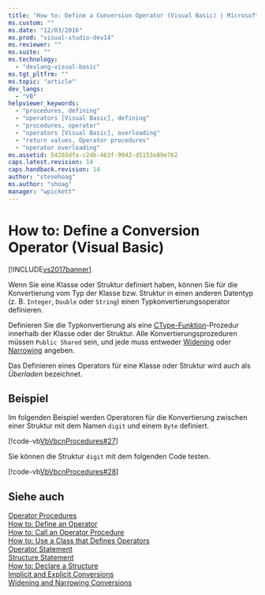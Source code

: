 ```yaml
---
title: "How to: Define a Conversion Operator (Visual Basic) | Microsoft Docs"
ms.custom: ""
ms.date: "12/03/2016"
ms.prod: "visual-studio-dev14"
ms.reviewer: ""
ms.suite: ""
ms.technology: 
  - "devlang-visual-basic"
ms.tgt_pltfrm: ""
ms.topic: "article"
dev_langs: 
  - "VB"
helpviewer_keywords: 
  - "procedures, defining"
  - "operators [Visual Basic], defining"
  - "procedures, operator"
  - "operators [Visual Basic], overloading"
  - "return values, Operator procedures"
  - "operator overloading"
ms.assetid: 54203dfa-c24b-463f-9942-d5153e89e762
caps.latest.revision: 14
caps.handback.revision: 14
author: "stevehoag"
ms.author: "shoag"
manager: "wpickett"
---
```

# How to: Define a Conversion Operator (Visual Basic)
[!INCLUDE[vs2017banner](../../../../visual-basic/developing-apps/includes/vs2017banner.md)]

Wenn Sie eine Klasse oder Struktur definiert haben, können Sie für die Konvertierung vom Typ der Klasse bzw. Struktur in einen anderen Datentyp \(z. B. `Integer`, `Double` oder `String`\) einen Typkonvertierungsoperator definieren.  
  
 Definieren Sie die Typkonvertierung als eine [CType\-Funktion](../../../../visual-basic/language-reference/functions/ctype-function.md)\-Prozedur innerhalb der Klasse oder der Struktur.  Alle Konvertierungsprozeduren müssen `Public Shared` sein, und jede muss entweder [Widening](../../../../visual-basic/language-reference/modifiers/widening.md) oder [Narrowing](../../../../visual-basic/language-reference/modifiers/narrowing.md) angeben.  
  
 Das Definieren eines Operators für eine Klasse oder Struktur wird auch als *Überladen* bezeichnet.  
  
## Beispiel  
 Im folgenden Beispiel werden Operatoren für die Konvertierung zwischen einer Struktur mit dem Namen `digit` und einem `Byte` definiert.  
  
 [!code-vb[VbVbcnProcedures#27](../../../../visual-basic/programming-guide/language-features/procedures/codesnippet/VisualBasic/how-to-define-a-conversion-_1.vb)]  
  
 Sie können die Struktur `digit` mit dem folgenden Code testen.  
  
 [!code-vb[VbVbcnProcedures#28](../../../../visual-basic/programming-guide/language-features/procedures/codesnippet/VisualBasic/how-to-define-a-conversion-_2.vb)]  
  
## Siehe auch  
 [Operator Procedures](../../../../visual-basic/programming-guide/language-features/procedures/operator-procedures.md)   
 [How to: Define an Operator](../../../../visual-basic/programming-guide/language-features/procedures/how-to-define-an-operator.md)   
 [How to: Call an Operator Procedure](../../../../visual-basic/programming-guide/language-features/procedures/how-to-call-an-operator-procedure.md)   
 [How to: Use a Class that Defines Operators](../../../../visual-basic/programming-guide/language-features/procedures/how-to-use-a-class-that-defines-operators.md)   
 [Operator Statement](../../../../visual-basic/language-reference/statements/operator-statement.md)   
 [Structure Statement](../../../../visual-basic/language-reference/statements/structure-statement.md)   
 [How to: Declare a Structure](../../../../visual-basic/programming-guide/language-features/data-types/how-to-declare-a-structure.md)   
 [Implicit and Explicit Conversions](../../../../visual-basic/programming-guide/language-features/data-types/implicit-and-explicit-conversions.md)   
 [Widening and Narrowing Conversions](../../../../visual-basic/programming-guide/language-features/data-types/widening-and-narrowing-conversions.md)